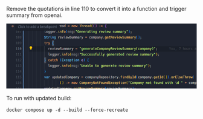 Remove the quotations in line 110 to convert it into a function and trigger summary from openai.

![alt text](image.png)

To run with updated build:

```
docker compose up -d --build --force-recreate
```

